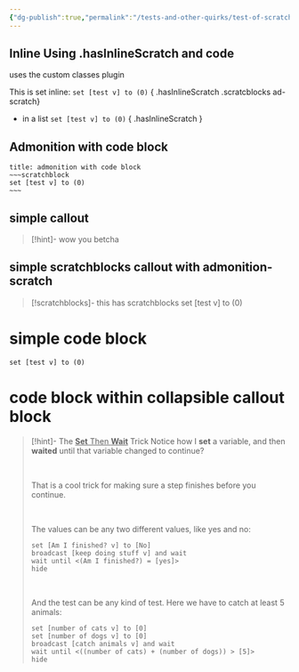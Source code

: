 ```yaml
---
{"dg-publish":true,"permalink":"/tests-and-other-quirks/test-of-scratchblocks/"}
---
```



## Inline Using .hasInlineScratch and code

uses the custom classes plugin

This is set inline: `set [test v] to (0)`
{ .hasInlineScratch .scratcblocks ad-scratch}

- in a list `set [test v] to (0)` { .hasInlineScratch }

## Admonition with code block
$$
$$
$$
$$
```ad-scratch
title: admonition with code block
~~~scratchblock
set [test v] to (0)
~~~
``` 



## simple callout


> [!hint]- wow
> you betcha

## simple scratchblocks callout with admonition-scratch


> [!scratchblocks]- this has scratchblocks
>set [test v] to (0)

# simple code block


```scratchblock
set [test v] to (0)

```

# code block within collapsible callout block

> [!hint]- The <u><B>Set</b> Then <b>Wait</b></u> Trick
> Notice how I **set** a variable, and then **waited** until that variable changed to continue?
> 
> &nbsp;
> 
> That is a cool trick for making sure a step finishes before you continue.
> 
> &nbsp;
> 
> The values can be any two different values, like yes and no:
> 
> ```scratchblock
> set [Am I finished? v] to [No]
> broadcast [keep doing stuff v] and wait
> wait until <(Am I finished?) = [yes]>
> hide
> ```
> 
> &nbsp;
> 
> And the test can be any kind of test. Here we have to catch at least 5 animals:
> ~~~scratchblock
> set [number of cats v] to [0]
> set [number of dogs v] to [0]
> broadcast [catch animals v] and wait
> wait until <((number of cats) + (number of dogs)) > [5]>
> hide
> ~~~



